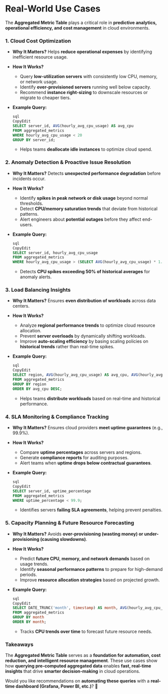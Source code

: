 # Real-World Use Cases

The **Aggregated Metric Table** plays a critical role in **predictive analytics, operational efficiency, and cost management** in cloud environments.

### **1. Cloud Cost Optimization**

- **Why It Matters?** Helps **reduce operational expenses** by identifying inefficient resource usage.
- **How It Works?**
    - Query **low-utilization servers** with consistently low CPU, memory, or network usage.
    - Identify **over-provisioned servers** running well below capacity.
    - Recommend **instance right-sizing** to downscale resources or migrate to cheaper tiers.
- **Example Query:**
    
    ```sql
    sql
    CopyEdit
    SELECT server_id, AVG(hourly_avg_cpu_usage) AS avg_cpu
    FROM aggregated_metrics
    WHERE hourly_avg_cpu_usage < 20
    GROUP BY server_id;
    
    ```
    
    - Helps teams **deallocate idle instances** to optimize cloud spend.

### **2. Anomaly Detection & Proactive Issue Resolution**

- **Why It Matters?** Detects **unexpected performance degradation** before incidents occur.
- **How It Works?**
    - Identify **spikes in peak network or disk usage** beyond normal thresholds.
    - Detect **CPU/memory saturation trends** that deviate from historical patterns.
    - Alert engineers about **potential outages** before they affect end-users.
- **Example Query:**
    
    ```sql
    sql
    CopyEdit
    SELECT server_id, hourly_avg_cpu_usage
    FROM aggregated_metrics
    WHERE hourly_avg_cpu_usage > (SELECT AVG(hourly_avg_cpu_usage) * 1.5 FROM aggregated_metrics);
    
    ```
    
    - Detects **CPU spikes exceeding 50% of historical averages** for anomaly alerts.

### **3. Load Balancing Insights**

- **Why It Matters?** Ensures **even distribution of workloads** across data centers.
- **How It Works?**
    - Analyze **regional performance trends** to optimize cloud resource allocation.
    - Prevent **server overloads** by dynamically shifting workloads.
    - Improve **auto-scaling efficiency** by basing scaling policies on **historical trends** rather than real-time spikes.
- **Example Query:**
    
    ```sql
    sql
    CopyEdit
    SELECT region, AVG(hourly_avg_cpu_usage) AS avg_cpu, AVG(hourly_avg_memory_usage) AS avg_mem
    FROM aggregated_metrics
    GROUP BY region
    ORDER BY avg_cpu DESC;
    
    ```
    
    - Helps teams **distribute workloads** based on real-time and historical performance.

### **4. SLA Monitoring & Compliance Tracking**

- **Why It Matters?** Ensures cloud providers **meet uptime guarantees** (e.g., 99.9%).
- **How It Works?**
    - Compare **uptime percentages** across servers and regions.
    - Generate **compliance reports** for auditing purposes.
    - Alert teams when **uptime drops below contractual guarantees**.
- **Example Query:**
    
    ```sql
    sql
    CopyEdit
    SELECT server_id, uptime_percentage
    FROM aggregated_metrics
    WHERE uptime_percentage < 99.9;
    
    ```
    
    - Identifies servers **failing SLA agreements**, helping prevent penalties.

### **5. Capacity Planning & Future Resource Forecasting**

- **Why It Matters?** Avoids **over-provisioning (wasting money) or under-provisioning (causing slowdowns)**.
- **How It Works?**
    - Predict **future CPU, memory, and network demands** based on usage trends.
    - Identify **seasonal performance patterns** to prepare for high-demand periods.
    - Improve **resource allocation strategies** based on projected growth.
- **Example Query:**
    
    ```sql
    sql
    CopyEdit
    SELECT DATE_TRUNC('month', timestamp) AS month, AVG(hourly_avg_cpu_usage) AS avg_cpu
    FROM aggregated_metrics
    GROUP BY month
    ORDER BY month;
    
    ```
    
    - Tracks **CPU trends over time** to forecast future resource needs.

### **Takeaways**

The **Aggregated Metric Table** serves as a **foundation for automation, cost reduction, and intelligent resource management**. These use cases show how **querying pre-computed aggregated data** enables **fast, real-time insights** that drive **smarter decision-making** in cloud operations.

Would you like recommendations on **automating these queries** with a **real-time dashboard (Grafana, Power BI, etc.)**? 🚀